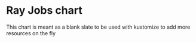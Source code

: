 # Ray Jobs chart
This chart is meant as a blank slate to be used with kustomize to add more resources on the fly
